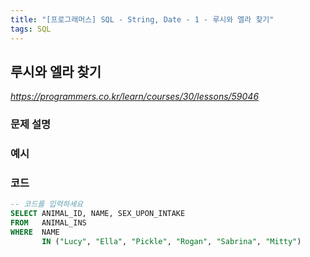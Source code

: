 ```yaml
---
title: "[프로그래머스] SQL - String, Date - 1 - 루시와 엘라 찾기"
tags: SQL
---
```


## 루시와 엘라 찾기

*<https://programmers.co.kr/learn/courses/30/lessons/59046>*

### 문제 설명

### 예시

### 코드

``` sql
-- 코드를 입력하세요
SELECT ANIMAL_ID, NAME, SEX_UPON_INTAKE
FROM   ANIMAL_INS
WHERE  NAME
       IN ("Lucy", "Ella", "Pickle", "Rogan", "Sabrina", "Mitty")
```